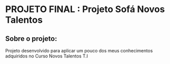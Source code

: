 # PROJETO FINAL : Projeto Sofá Novos Talentos

## Sobre o projeto:
Projeto desenvolvido para aplicar um pouco dos meus conhecimentos adquiridos no Curso Novos Talentos T.I
